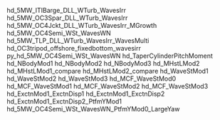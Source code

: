 hd_5MW_ITIBarge_DLL_WTurb_WavesIrr
hd_5MW_OC3Spar_DLL_WTurb_WavesIrr
hd_5MW_OC4Jckt_DLL_WTurb_WavesIrr_MGrowth
hd_5MW_OC4Semi_WSt_WavesWN
hd_5MW_TLP_DLL_WTurb_WavesIrr_WavesMulti
hd_OC3tripod_offshore_fixedbottom_wavesirr
py_hd_5MW_OC4Semi_WSt_WavesWN
hd_TaperCylinderPitchMoment
hd_NBodyMod1
hd_NBodyMod2
hd_NBodyMod3
hd_MHstLMod2
hd_MHstLMod1_compare
hd_MHstLMod2_compare
hd_WaveStMod1
hd_WaveStMod2
hd_WaveStMod3
hd_MCF_WaveStMod0
hd_MCF_WaveStMod1
hd_MCF_WaveStMod2
hd_MCF_WaveStMod3
hd_ExctnMod1_ExctnDisp1
hd_ExctnMod1_ExctnDisp2
hd_ExctnMod1_ExctnDisp2_PtfmYMod1
hd_5MW_OC4Semi_WSt_WavesWN_PtfmYMod0_LargeYaw